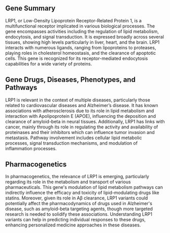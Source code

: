 ## Gene Summary
LRP1, or Low-Density Lipoprotein Receptor-Related Protein 1, is a multifunctional receptor implicated in various biological processes. The gene encompasses activities including the regulation of lipid metabolism, endocytosis, and signal transduction. It is expressed broadly across several tissues, showing high levels particularly in liver, heart, and the brain. LRP1 interacts with numerous ligands, ranging from lipoproteins to proteases, playing roles in cholesterol homeostasis, and the clearance of apoptotic cells. This gene is recognized for its receptor-mediated endocytosis capabilities for a wide variety of proteins.

## Gene Drugs, Diseases, Phenotypes, and Pathways
LRP1 is relevant in the context of multiple diseases, particularly those related to cardiovascular diseases and Alzheimer’s disease. It has known associations with atherosclerosis due to its role in lipid metabolism and interaction with Apolipoprotein E (APOE), influencing the deposition and clearance of amyloid-beta in neural tissues. Additionally, LRP1 has links with cancer, mainly through its role in regulating the activity and availability of proteinases and their inhibitors which can influence tumor invasion and metastasis. Pathway involvement includes cellular lipid metabolic processes, signal transduction mechanisms, and modulation of inflammation processes.

## Pharmacogenetics
In pharmacogenetics, the relevance of LRP1 is emerging, particularly regarding its role in the metabolism and transport of various pharmaceuticals. This gene's modulation of lipid metabolism pathways can indirectly influence the efficacy and toxicity of lipid-modulating drugs like statins. Moreover, given its role in Aβ clearance, LRP1 variants could potentially affect the pharmacodynamics of drugs used in Alzheimer's disease, such as amyloid-beta targeting agents, though more targeted research is needed to solidify these associations. Understanding LRP1 variants can help in predicting individual responses to these drugs, enhancing personalized medicine approaches in these diseases.